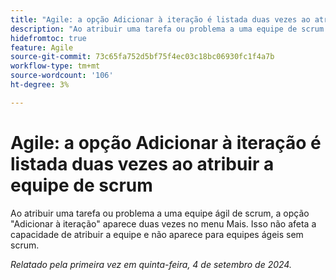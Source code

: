 ```yaml
---
title: "Agile: a opção Adicionar à iteração é listada duas vezes ao atribuir a equipe de scrum"
description: "Ao atribuir uma tarefa ou problema a uma equipe de scrum ágil, a opção Adicionar à iteração é exibida duas vezes no menu Mais. Isso não afeta a capacidade de atribuir a equipe e não aparece para equipes ágeis sem scrum."
hidefromtoc: true
feature: Agile
source-git-commit: 73c65fa752d5bf75f4ec03c18bc06930fc1f4a7b
workflow-type: tm+mt
source-wordcount: '106'
ht-degree: 3%

---
```


# Agile: a opção Adicionar à iteração é listada duas vezes ao atribuir a equipe de scrum

Ao atribuir uma tarefa ou problema a uma equipe ágil de scrum, a opção &quot;Adicionar à iteração&quot; aparece duas vezes no menu Mais. Isso não afeta a capacidade de atribuir a equipe e não aparece para equipes ágeis sem scrum.

_Relatado pela primeira vez em quinta-feira, 4 de setembro de 2024._
